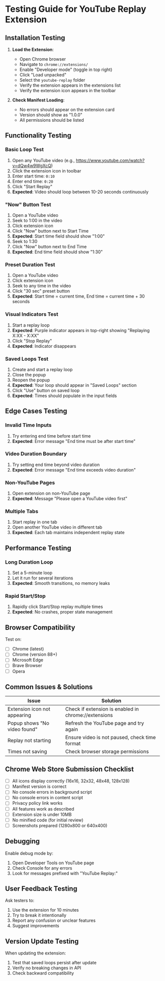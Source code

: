 # Testing Guide for YouTube Replay Extension

## Installation Testing

1. **Load the Extension**:
   - Open Chrome browser
   - Navigate to `chrome://extensions/`
   - Enable "Developer mode" (toggle in top right)
   - Click "Load unpacked"
   - Select the `youtube-replay` folder
   - Verify the extension appears in the extensions list
   - Verify the extension icon appears in the toolbar

2. **Check Manifest Loading**:
   - No errors should appear on the extension card
   - Version should show as "1.0.0"
   - All permissions should be listed

## Functionality Testing

### Basic Loop Test
1. Open any YouTube video (e.g., https://www.youtube.com/watch?v=dQw4w9WgXcQ)
2. Click the extension icon in toolbar
3. Enter start time: `0:10`
4. Enter end time: `0:20`
5. Click "Start Replay"
6. **Expected**: Video should loop between 10-20 seconds continuously

### "Now" Button Test
1. Open a YouTube video
2. Seek to 1:00 in the video
3. Click extension icon
4. Click "Now" button next to Start Time
5. **Expected**: Start time field should show "1:00"
6. Seek to 1:30
7. Click "Now" button next to End Time
8. **Expected**: End time field should show "1:30"

### Preset Duration Test
1. Open a YouTube video
2. Click extension icon
3. Seek to any time in the video
4. Click "30 sec" preset button
5. **Expected**: Start time = current time, End time = current time + 30 seconds

### Visual Indicators Test
1. Start a replay loop
2. **Expected**: Purple indicator appears in top-right showing "Replaying X:XX - X:XX"
3. Click "Stop Replay"
4. **Expected**: Indicator disappears

### Saved Loops Test
1. Create and start a replay loop
2. Close the popup
3. Reopen the popup
4. **Expected**: Your loop should appear in "Saved Loops" section
5. Click "Use" button on saved loop
6. **Expected**: Times should populate in the input fields

## Edge Cases Testing

### Invalid Time Inputs
1. Try entering end time before start time
2. **Expected**: Error message "End time must be after start time"

### Video Duration Boundary
1. Try setting end time beyond video duration
2. **Expected**: Error message "End time exceeds video duration"

### Non-YouTube Pages
1. Open extension on non-YouTube page
2. **Expected**: Message "Please open a YouTube video first"

### Multiple Tabs
1. Start replay in one tab
2. Open another YouTube video in different tab
3. **Expected**: Each tab maintains independent replay state

## Performance Testing

### Long Duration Loop
1. Set a 5-minute loop
2. Let it run for several iterations
3. **Expected**: Smooth transitions, no memory leaks

### Rapid Start/Stop
1. Rapidly click Start/Stop replay multiple times
2. **Expected**: No crashes, proper state management

## Browser Compatibility

Test on:
- [ ] Chrome (latest)
- [ ] Chrome (version 88+)
- [ ] Microsoft Edge
- [ ] Brave Browser
- [ ] Opera

## Common Issues & Solutions

| Issue | Solution |
|-------|----------|
| Extension icon not appearing | Check if extension is enabled in chrome://extensions |
| Popup shows "No video found" | Refresh the YouTube page and try again |
| Replay not starting | Ensure video is not paused, check time format |
| Times not saving | Check browser storage permissions |

## Chrome Web Store Submission Checklist

- [ ] All icons display correctly (16x16, 32x32, 48x48, 128x128)
- [ ] Manifest version is correct
- [ ] No console errors in background script
- [ ] No console errors in content script
- [ ] Privacy policy link works
- [ ] All features work as described
- [ ] Extension size is under 10MB
- [ ] No minified code (for initial review)
- [ ] Screenshots prepared (1280x800 or 640x400)

## Debugging

Enable debug mode by:
1. Open Developer Tools on YouTube page
2. Check Console for any errors
3. Look for messages prefixed with "YouTube Replay:"

## User Feedback Testing

Ask testers to:
1. Use the extension for 10 minutes
2. Try to break it intentionally
3. Report any confusion or unclear features
4. Suggest improvements

## Version Update Testing

When updating the extension:
1. Test that saved loops persist after update
2. Verify no breaking changes in API
3. Check backward compatibility